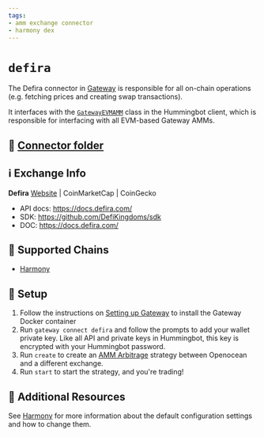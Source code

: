 ```yaml
---
tags:
- amm exchange connector
- harmony dex
---
```


# `defira`

The Defira connector in [Gateway](/gateway) is responsible for all on-chain operations (e.g. fetching prices and creating swap transactions).

It interfaces with the [`GatewayEVMAMM`](https://github.com/hummingbot/hummingbot/blob/master/hummingbot/connector/gateway_EVM_AMM.py) class in the Hummingbot client, which is responsible for interfacing with all EVM-based Gateway AMMs.

## 📁 [Connector folder](https://github.com/hummingbot/hummingbot/tree/master/gateway/src/connectors/defira)

## ℹ️ Exchange Info

**Defira**
[Website](https://defira.com/) | CoinMarketCap | CoinGecko

* API docs: <https://docs.defira.com/>
* SDK: <https://github.com/DefiKingdoms/sdk>
* DOC: <https://docs.defira.com/>

## 🔗 Supported Chains

* [Harmony](/gateway/chains/ethereum/#harmony)

## 🔑 Setup

1. Follow the instructions on [Setting up Gateway](/gateway/setup) to install the Gateway Docker container
2. Run `gateway connect defira` and follow the prompts to add your wallet private key. Like all API and private keys in Hummingbot, this key is encrypted with your Hummingbot password.
3. Run `create` to create an [AMM Arbitrage](/strategies/amm-arbitrage/) strategy between Openocean and a different exchange.
4. Run `start` to start the strategy, and you're trading!

## 📘 Additional Resources

See [Harmony](/gateway/chains/ethereum/#harmony) for more information about the default configuration settings and how to change them.
